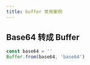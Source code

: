 ```yaml
---
title: buffer 常用案例
---
```


## Base64 转成 Buffer

```ts
const base64 = ''
Buffer.from(base64, 'base64')
```
